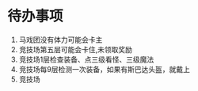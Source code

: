 # 待办事项

1. 马戏团没有体力可能会卡主
2. 竞技场第五层可能会卡住,未领取奖励
4. 竞技场1层检查装备、点三级看怪、三级魔法
5. 竞技场每9层检测一次装备，如果有斯巴达头盔，就戴上
6. 竞技场